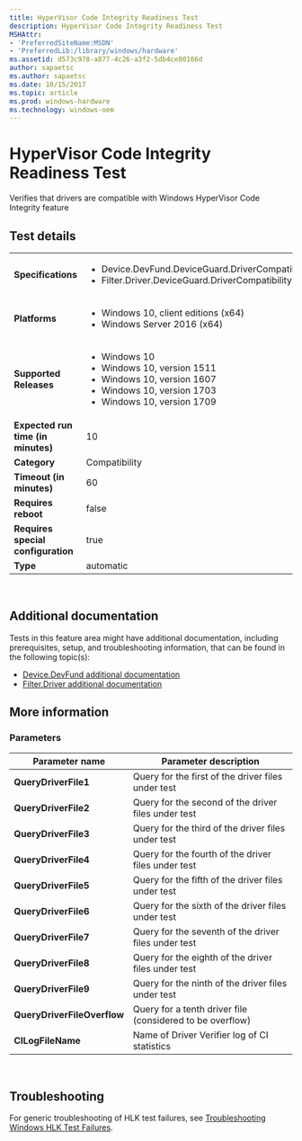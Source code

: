 ```yaml
---
title: HyperVisor Code Integrity Readiness Test
description: HyperVisor Code Integrity Readiness Test
MSHAttr:
- 'PreferredSiteName:MSDN'
- 'PreferredLib:/library/windows/hardware'
ms.assetid: d573c978-a877-4c26-a3f2-5db4ce80166d
author: sapaetsc
ms.author: sapaetsc
ms.date: 10/15/2017
ms.topic: article
ms.prod: windows-hardware
ms.technology: windows-oem
---
```


# <span id="p_hlk_test.b972fc52-2468-4462-9799-6a1898808c86"></span>HyperVisor Code Integrity Readiness Test


Verifies that drivers are compatible with Windows HyperVisor Code Integrity feature

## Test details
|||
|---|---|
| **Specifications**  | <ul><li>Device.DevFund.DeviceGuard.DriverCompatibility</li><li>Filter.Driver.DeviceGuard.DriverCompatibility</li></ul> |  
| **Platforms**   | <ul><li>Windows 10, client editions (x64)</li><li>Windows Server 2016 (x64)</li></ul> |
| **Supported Releases** | <ul><li>Windows 10</li><li>Windows 10, version 1511</li><li>Windows 10, version 1607</li><li>Windows 10, version 1703</li><li>Windows 10, version 1709</li></ul> |
|**Expected run time (in minutes)**| 10 |
|**Category**| Compatibility |
|**Timeout (in minutes)**| 60 |
|**Requires reboot**| false |
|**Requires special configuration**| true |
|**Type**| automatic |

 

## <span id="Additional_documentation"></span><span id="additional_documentation"></span><span id="ADDITIONAL_DOCUMENTATION"></span>Additional documentation


Tests in this feature area might have additional documentation, including prerequisites, setup, and troubleshooting information, that can be found in the following topic(s):

-   [Device.DevFund additional documentation](device-devfund-additional-documentation.md)
-   [Filter.Driver additional documentation](filter-driver-additional-documentation.md)

## <span id="More_information"></span><span id="more_information"></span><span id="MORE_INFORMATION"></span>More information


### <span id="Parameters"></span><span id="parameters"></span><span id="PARAMETERS"></span>Parameters

| Parameter name              | Parameter description                                     |
|-----------------------------|-----------------------------------------------------------|
| **QueryDriverFile1**        | Query for the first of the driver files under test        |
| **QueryDriverFile2**        | Query for the second of the driver files under test       |
| **QueryDriverFile3**        | Query for the third of the driver files under test        |
| **QueryDriverFile4**        | Query for the fourth of the driver files under test       |
| **QueryDriverFile5**        | Query for the fifth of the driver files under test        |
| **QueryDriverFile6**        | Query for the sixth of the driver files under test        |
| **QueryDriverFile7**        | Query for the seventh of the driver files under test      |
| **QueryDriverFile8**        | Query for the eighth of the driver files under test       |
| **QueryDriverFile9**        | Query for the ninth of the driver files under test        |
| **QueryDriverFileOverflow** | Query for a tenth driver file (considered to be overflow) |
| **CILogFileName**           | Name of Driver Verifier log of CI statistics              |

 

## <span id="Troubleshooting"></span><span id="troubleshooting"></span><span id="TROUBLESHOOTING"></span>Troubleshooting


For generic troubleshooting of HLK test failures, see [Troubleshooting Windows HLK Test Failures](..\user\troubleshooting-windows-hlk-test-failures.md).

 

 






